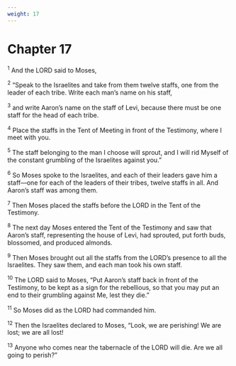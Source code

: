 ```yaml
---
weight: 17
---
```


# Chapter 17

<sup>1</sup> And the LORD said to Moses, 

<sup>2</sup> “Speak to the Israelites and take from them twelve staffs, one from the leader of each tribe. Write each man’s name on his staff, 

<sup>3</sup> and write Aaron’s name on the staff of Levi, because there must be one staff for the head of each tribe. 

<sup>4</sup> Place the staffs in the Tent of Meeting in front of the Testimony, where I meet with you. 

<sup>5</sup> The staff belonging to the man I choose will sprout, and I will rid Myself of the constant grumbling of the Israelites against you.” 

<sup>6</sup> So Moses spoke to the Israelites, and each of their leaders gave him a staff—one for each of the leaders of their tribes, twelve staffs in all. And Aaron’s staff was among them. 

<sup>7</sup> Then Moses placed the staffs before the LORD in the Tent of the Testimony. 

<sup>8</sup> The next day Moses entered the Tent of the Testimony and saw that Aaron’s staff, representing the house of Levi, had sprouted, put forth buds, blossomed, and produced almonds. 

<sup>9</sup> Then Moses brought out all the staffs from the LORD’s presence to all the Israelites. They saw them, and each man took his own staff. 

<sup>10</sup> The LORD said to Moses, “Put Aaron’s staff back in front of the Testimony, to be kept as a sign for the rebellious, so that you may put an end to their grumbling against Me, lest they die.” 

<sup>11</sup> So Moses did as the LORD had commanded him. 

<sup>12</sup> Then the Israelites declared to Moses, “Look, we are perishing! We are lost; we are all lost! 

<sup>13</sup> Anyone who comes near the tabernacle of the LORD will die. Are we all going to perish?” 


